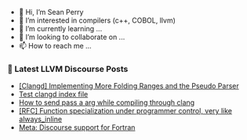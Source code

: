 - 👋 Hi, I’m Sean Perry
- 👀 I’m interested in compilers (c++, COBOL, llvm)
- 🌱 I’m currently learning ...
- 💞️ I’m looking to collaborate on ...
- 📫 How to reach me ...

<!---
s66perry/s66perry is a ✨ special ✨ repository because its `README.md` (this file) appears on your GitHub profile.
You can click the Preview link to take a look at your changes.
--->
### 📕 Latest LLVM Discourse Posts

<!-- DISCOURSE-LLVM:START -->
- [[Clangd] Implementing More Folding Ranges and the Pseudo Parser](https://discourse.llvm.org/t/clangd-implementing-more-folding-ranges-and-the-pseudo-parser/86626#post_3)
- [Test clangd index file](https://discourse.llvm.org/t/test-clangd-index-file/86629#post_2)
- [How to send pass a arg while compiling through clang](https://discourse.llvm.org/t/how-to-send-pass-a-arg-while-compiling-through-clang/86862#post_1)
- [[RFC] Function specialization under programmer control, very like always_inline](https://discourse.llvm.org/t/rfc-function-specialization-under-programmer-control-very-like-always-inline/86851#post_4)
- [Meta: Discourse support for Fortran](https://discourse.llvm.org/t/meta-discourse-support-for-fortran/86861#post_1)
<!-- DISCOURSE-LLVM:END -->
